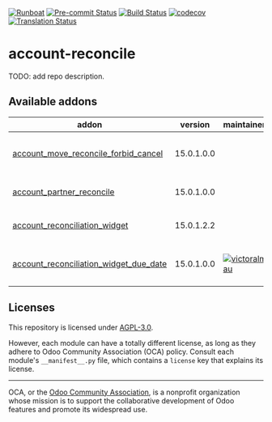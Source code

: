 
[![Runboat](https://img.shields.io/badge/runboat-Try%20me-875A7B.png)](https://runboat.odoo-community.org/builds?repo=OCA/account-reconcile&target_branch=15.0)
[![Pre-commit Status](https://github.com/OCA/account-reconcile/actions/workflows/pre-commit.yml/badge.svg?branch=15.0)](https://github.com/OCA/account-reconcile/actions/workflows/pre-commit.yml?query=branch%3A15.0)
[![Build Status](https://github.com/OCA/account-reconcile/actions/workflows/test.yml/badge.svg?branch=15.0)](https://github.com/OCA/account-reconcile/actions/workflows/test.yml?query=branch%3A15.0)
[![codecov](https://codecov.io/gh/OCA/account-reconcile/branch/15.0/graph/badge.svg)](https://codecov.io/gh/OCA/account-reconcile)
[![Translation Status](https://translation.odoo-community.org/widgets/account-reconcile-15-0/-/svg-badge.svg)](https://translation.odoo-community.org/engage/account-reconcile-15-0/?utm_source=widget)

<!-- /!\ do not modify above this line -->

# account-reconcile

TODO: add repo description.

<!-- /!\ do not modify below this line -->

<!-- prettier-ignore-start -->

[//]: # (addons)

Available addons
----------------
addon | version | maintainers | summary
--- | --- | --- | ---
[account_move_reconcile_forbid_cancel](account_move_reconcile_forbid_cancel/) | 15.0.1.0.0 |  | Account Move Reconcile Forbid Cancel
[account_partner_reconcile](account_partner_reconcile/) | 15.0.1.0.0 |  | Account Partner Reconcile
[account_reconciliation_widget](account_reconciliation_widget/) | 15.0.1.2.2 |  | Account reconciliation widget
[account_reconciliation_widget_due_date](account_reconciliation_widget_due_date/) | 15.0.1.0.0 | [![victoralmau](https://github.com/victoralmau.png?size=30px)](https://github.com/victoralmau) | Account Reconciliation Widget Due Date

[//]: # (end addons)

<!-- prettier-ignore-end -->

## Licenses

This repository is licensed under [AGPL-3.0](LICENSE).

However, each module can have a totally different license, as long as they adhere to Odoo Community Association (OCA)
policy. Consult each module's `__manifest__.py` file, which contains a `license` key
that explains its license.

----
OCA, or the [Odoo Community Association](http://odoo-community.org/), is a nonprofit
organization whose mission is to support the collaborative development of Odoo features
and promote its widespread use.
